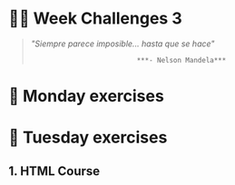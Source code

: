# :hammer::raised_hands: Week Challenges 3
> *"Siempre parece imposible... hasta que se hace"* 
>
>                               ***- Nelson Mandela***
# :date: Monday exercises

# :date: Tuesday exercises
## **1. HTML Course**